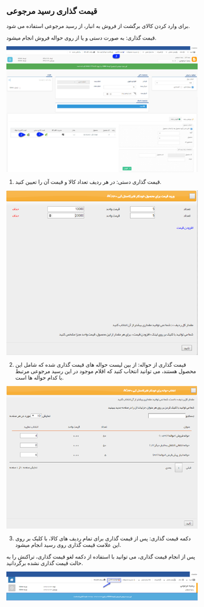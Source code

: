 ﻿## قیمت گذاری رسید مرجوعی

برای وارد کردن کالای برگشت از فروش به انبار، از رسید مرجوعی استفاده می شود.

قیمت گذاری: به صورت دستی و یا از روی حواله فروش انجام میشود.

![](RefundRecieptPricing.jpg)

1. قیمت گذاری دستی: در هر ردیف تعداد کالا و قیمت آن را تعیین کنید.

![](RefundRecieptPricing2.png)

2. قیمت گذاری از حواله: از بین لیست حواله های قیمت گذاری شده که شامل این محصول هستند، می توانید انتخاب کنید که اقلام موجود در این رسید مرجوعی مرتبط با کدام حواله ها است.

![](RefundRecieptPricing3.png)

3. دکمه قیمت گذاری: پس از قیمت گذاری برای تمام ردیف های کالا، با کلیک بر روی این علامت قیمت گذاری روی رسید انجام میشود.

 پس از انجام قیمت گذاری، می توانید با استفاده از دکمه لغو قیمت گذاری، تراکنش را به حالت قیمت گذاری نشده برگردانید.
 
 ![](RefundRecieptPricing4.png)
 
 